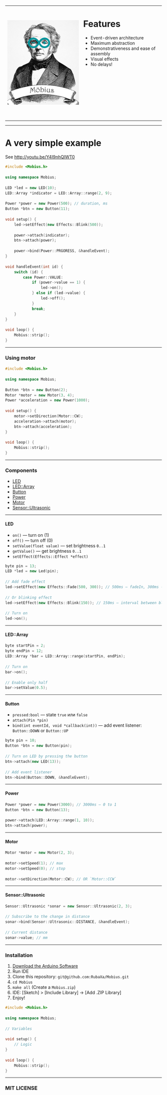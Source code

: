 <table>
<tr>
	<td><img src="st/logo.png" width="360" alt="Möbius"/></td>
	<td>
		<h1>Features</h1>
		<ul>
			<li>Event-driven architecture</li>
			<li>Maximum abstraction</li>
			<li>Demonstrativeness and ease of assembly</li>
			<li>Visual effects</li>
			<li>No delays!</li>
		</ul>
		<p>&nbsp;</p>
		<p>&nbsp;</p>
		<p>&nbsp;</p>
		<p>&nbsp;</p>
		<p>&nbsp;</p>
	</td>
</tr>
</table>


---


<a name="example"></a>
A very simple example
=====================

See http://youtu.be/Y4l9nhQlWT0

```c++
#include <Mobius.h>

using namespace Mobius;

LED *led = new LED(10);
LED::Array *indicator = LED::Array::range(2, 9);

Power *power = new Power(500); // duration, ms
Button *btn = new Button(11);

void setup() {
	led->setEffect(new Effects::Blink(500));

	power->attach(indicator);
	btn->attach(power);

	power->bind(Power::PRGORESS, &handleEvent);
}

void handleEvent(int id) {
	switch (id) {
		case Power::VALUE:
			if (power->value == 1) {
				led->on();
			} else if (led->value) {
				led->off();
			}
			break;
	}
}

void loop() {
	Mobius::strip();
}
```


---


### Using motor

```c++
#include <Mobius.h>

using namespace Mobius;

Button *btn = new Button(2);
Motor *motor = new Motor(3, 4);
Power *acceleration = new Power(1000);

void setup() {
	motor->setDirection(Motor::CW);
	acceleration->attach(motor);
	btn->attach(acceleration);
}

void loop() {
	Mobius::strip();
}
```


---


### Сomponents

 * [LED](#LED)
 * [LED::Array](#LEDArray)
 * [Button](#Button)
 * [Power](#Power)
 * [Motor](#Motor)
 * [Sensor::Ultrasonic](#SensorUltrasonic)


---


<a name="LED"></a>
#### LED

 * `on()` — turn on (1)
 * `off()` — turn off (0)
 * `setValue(float value)` — set brightness `0..1`
 * `getValue()` —  get brightness `0..1`
 * `setEffect(Effects::Effect *effect)`

```c++
byte pin = 13;
LED *led = new Led(pin);

// Add fade effect
led->setEffect(new Effects::Fade(500, 300)); // 500ms — fadeIn, 300ms - fadeOut

// Or blinking effect
led->setEffect(new Effects::Blink(150)); // 150ms — interval between blinks

// Turn on
led->on();
```


---


<a name="LEDArray"></a>
#### LED::Array

```c++
byte startPin = 2;
byte endPin = 12;
LED::Array *bar = LED::Array::range(startPin, endPin);

// Turn on
bar->on();

// Enable only half
bar->setValue(0.5);
```


---


<a name="Button"></a>
#### Button

 * `pressed:bool` — state `true` или `false`
 * `attach(Pin *pin)`
 * `bind(int eventId, void *callback(int))` — add event listener: `Button::DOWN` or `Button::UP`

```c++
byte pin = 10;
Button *btn = new Button(pin);

// Turn on LED by pressing the button
btn->attach(new LED(13));

// Add event listener
btn->bind(Button::DOWN, &handleEvent);
```

---


<a name="Power"></a>
#### Power

```c++
Power *power = new Power(3000); // 3000ms — 0 to 1
Button *btn = new Button(13);

power->attach(LED::Array::range(1, 10));
btn->attach(power);
```


---


<a name="Motor"></a>
#### Motor

```c++
Motor *motor = new Motor(2, 3);

motor->setSpeed(1); // max
motor->setSpeed(0); // stop

motor->setDirection(Motor::CW); // OR `Motor::CCW`
```


---


<a name="SensorUltrasonic"></a>
#### Sensor::Ultrasonic

```c++
Sensor::Ultrasonic *sonar = new Sensor::Ultrasonic(2, 3);

// Subscribe to the change in distance
sonar->bind(Sensor::Ultrasonic::DISTANCE, &handleEvent);

// Current distance
sonar->value; // mm
```


---


### Installation
 1. [Download the Arduino Software](http://www.arduino.cc/en/Main/Software)
 2. Run IDE
 3. Clone this repository: `git@github.com:RubaXa/Mobius.git`
 4. `cd Mobius`
 5. `make all` (Create a `Mobius.zip`)
 6. IDE: [Sketch] > [Include Library] -> [Add .ZIP Library]
 7. Enjoy!


```c++
#include <Mobius.h>

using namespace Mobius;

// Variables

void setup() {
	// Logic
}

void loop() {
	Mobius::strip();
}
```


---


### MIT LICENSE
